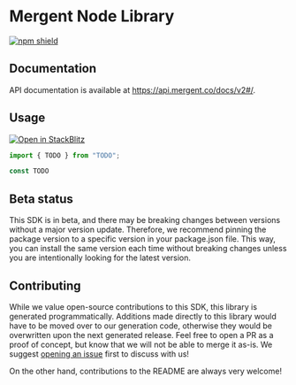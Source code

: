 # Mergent Node Library

[![npm shield](https://img.shields.io/npm/v/@fern-api/mergent)](https://www.npmjs.com/package/@fern-api/mergent)

## Documentation

API documentation is available at <https://api.mergent.co/docs/v2#/>.

## Usage

[![Open in StackBlitz](https://developer.stackblitz.com/img/open_in_stackblitz.svg)](TODO)

```typescript
import { TODO } from "TODO";

const TODO
```

## Beta status

This SDK is in beta, and there may be breaking changes between versions without a major version update. Therefore, we recommend pinning the package version to a specific version in your package.json file. This way, you can install the same version each time without breaking changes unless you are intentionally looking for the latest version.

## Contributing

While we value open-source contributions to this SDK, this library is generated programmatically. Additions made directly to this library would have to be moved over to our generation code, otherwise they would be overwritten upon the next generated release. Feel free to open a PR as a proof of concept, but know that we will not be able to merge it as-is. We suggest [opening an issue](https://github.com/fern-mergent/mergent-node/issues) first to discuss with us!

On the other hand, contributions to the README are always very welcome!
